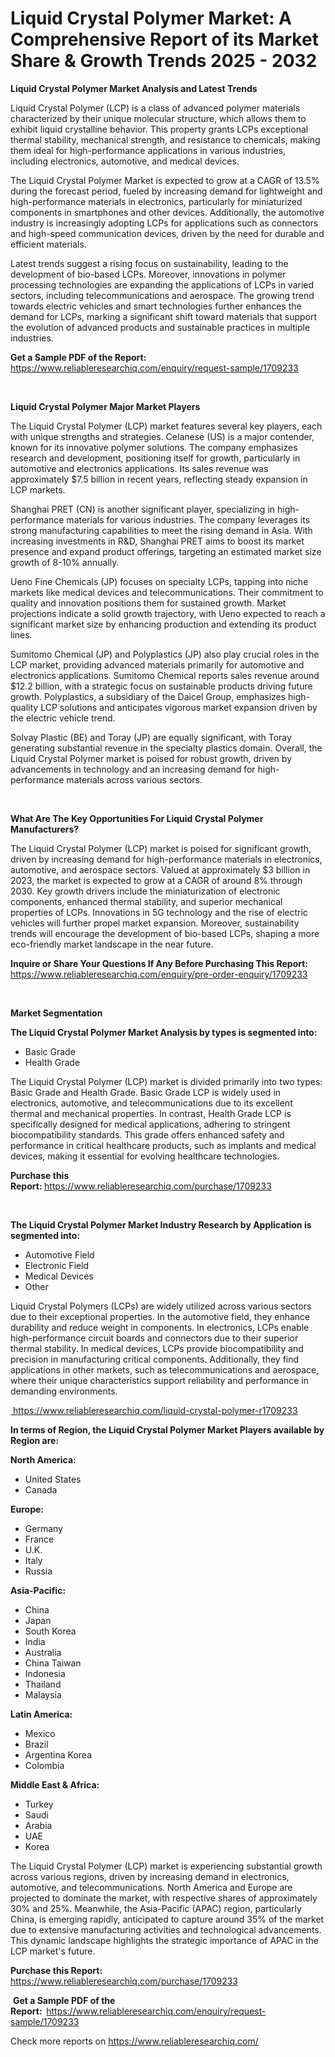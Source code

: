 <p><h1>Liquid Crystal Polymer Market: A Comprehensive Report of its Market Share & Growth Trends 2025 - 2032</h1></p><p><strong>Liquid Crystal Polymer Market Analysis and Latest Trends</strong></p>
<p><p>Liquid Crystal Polymer (LCP) is a class of advanced polymer materials characterized by their unique molecular structure, which allows them to exhibit liquid crystalline behavior. This property grants LCPs exceptional thermal stability, mechanical strength, and resistance to chemicals, making them ideal for high-performance applications in various industries, including electronics, automotive, and medical devices.</p><p>The Liquid Crystal Polymer Market is expected to grow at a CAGR of 13.5% during the forecast period, fueled by increasing demand for lightweight and high-performance materials in electronics, particularly for miniaturized components in smartphones and other devices. Additionally, the automotive industry is increasingly adopting LCPs for applications such as connectors and high-speed communication devices, driven by the need for durable and efficient materials.</p><p>Latest trends suggest a rising focus on sustainability, leading to the development of bio-based LCPs. Moreover, innovations in polymer processing technologies are expanding the applications of LCPs in varied sectors, including telecommunications and aerospace. The growing trend towards electric vehicles and smart technologies further enhances the demand for LCPs, marking a significant shift toward materials that support the evolution of advanced products and sustainable practices in multiple industries.</p></p>
<p><strong>Get a Sample PDF of the Report:&nbsp;</strong> <a href="https://www.reliableresearchiq.com/enquiry/request-sample/1709233?utm_campaign=2139&utm_medium=2&utm_source=Github&utm_content=ia&utm_term=30012025&utm_id=liquid-crystal-polymer">https://www.reliableresearchiq.com/enquiry/request-sample/1709233</a></p>
<p>&nbsp;</p>
<p><strong>Liquid Crystal Polymer Major Market Players</strong></p>
<p><p>The Liquid Crystal Polymer (LCP) market features several key players, each with unique strengths and strategies. Celanese (US) is a major contender, known for its innovative polymer solutions. The company emphasizes research and development, positioning itself for growth, particularly in automotive and electronics applications. Its sales revenue was approximately $7.5 billion in recent years, reflecting steady expansion in LCP markets.</p><p>Shanghai PRET (CN) is another significant player, specializing in high-performance materials for various industries. The company leverages its strong manufacturing capabilities to meet the rising demand in Asia. With increasing investments in R&D, Shanghai PRET aims to boost its market presence and expand product offerings, targeting an estimated market size growth of 8-10% annually.</p><p>Ueno Fine Chemicals (JP) focuses on specialty LCPs, tapping into niche markets like medical devices and telecommunications. Their commitment to quality and innovation positions them for sustained growth. Market projections indicate a solid growth trajectory, with Ueno expected to reach a significant market size by enhancing production and extending its product lines.</p><p>Sumitomo Chemical (JP) and Polyplastics (JP) also play crucial roles in the LCP market, providing advanced materials primarily for automotive and electronics applications. Sumitomo Chemical reports sales revenue around $12.2 billion, with a strategic focus on sustainable products driving future growth. Polyplastics, a subsidiary of the Daicel Group, emphasizes high-quality LCP solutions and anticipates vigorous market expansion driven by the electric vehicle trend.</p><p>Solvay Plastic (BE) and Toray (JP) are equally significant, with Toray generating substantial revenue in the specialty plastics domain. Overall, the Liquid Crystal Polymer market is poised for robust growth, driven by advancements in technology and an increasing demand for high-performance materials across various sectors.</p></p>
<p>&nbsp;</p>
<p><strong>What Are The Key Opportunities For Liquid Crystal Polymer Manufacturers?</strong></p>
<p><p>The Liquid Crystal Polymer (LCP) market is poised for significant growth, driven by increasing demand for high-performance materials in electronics, automotive, and aerospace sectors. Valued at approximately $3 billion in 2023, the market is expected to grow at a CAGR of around 8% through 2030. Key growth drivers include the miniaturization of electronic components, enhanced thermal stability, and superior mechanical properties of LCPs. Innovations in 5G technology and the rise of electric vehicles will further propel market expansion. Moreover, sustainability trends will encourage the development of bio-based LCPs, shaping a more eco-friendly market landscape in the near future.</p></p>
<p><strong>Inquire or Share Your Questions If Any Before Purchasing This Report:</strong> <a href="https://www.reliableresearchiq.com/enquiry/pre-order-enquiry/1709233?utm_campaign=2139&utm_medium=2&utm_source=Github&utm_content=ia&utm_term=30012025&utm_id=liquid-crystal-polymer">https://www.reliableresearchiq.com/enquiry/pre-order-enquiry/1709233</a></p>
<p>&nbsp;</p>
<p><strong>Market Segmentation</strong></p>
<p><strong>The Liquid Crystal Polymer Market Analysis by types is segmented into:</strong></p>
<p><ul><li>Basic Grade</li><li>Health Grade</li></ul></p>
<p><p>The Liquid Crystal Polymer (LCP) market is divided primarily into two types: Basic Grade and Health Grade. Basic Grade LCP is widely used in electronics, automotive, and telecommunications due to its excellent thermal and mechanical properties. In contrast, Health Grade LCP is specifically designed for medical applications, adhering to stringent biocompatibility standards. This grade offers enhanced safety and performance in critical healthcare products, such as implants and medical devices, making it essential for evolving healthcare technologies.</p></p>
<p><strong>Purchase this Report:&nbsp;</strong><a href="https://www.reliableresearchiq.com/purchase/1709233?utm_campaign=2139&utm_medium=2&utm_source=Github&utm_content=ia&utm_term=30012025&utm_id=liquid-crystal-polymer">https://www.reliableresearchiq.com/purchase/1709233</a></p>
<p>&nbsp;</p>
<p><strong>The Liquid Crystal Polymer Market Industry Research by Application is segmented into:</strong></p>
<p><ul><li>Automotive Field</li><li>Electronic Field</li><li>Medical Devices</li><li>Other</li></ul></p>
<p><p>Liquid Crystal Polymers (LCPs) are widely utilized across various sectors due to their exceptional properties. In the automotive field, they enhance durability and reduce weight in components. In electronics, LCPs enable high-performance circuit boards and connectors due to their superior thermal stability. In medical devices, LCPs provide biocompatibility and precision in manufacturing critical components. Additionally, they find applications in other markets, such as telecommunications and aerospace, where their unique characteristics support reliability and performance in demanding environments.</p></p>
<p><a href="https://www.reliableresearchiq.com/liquid-crystal-polymer-r1709233?utm_campaign=2139&utm_medium=2&utm_source=Github&utm_content=ia&utm_term=30012025&utm_id=liquid-crystal-polymer">&nbsp;https://www.reliableresearchiq.com/liquid-crystal-polymer-r1709233</a></p>
<p><strong>In terms of Region, the Liquid Crystal Polymer Market Players available by Region are:</strong></p>
<p>
    <p> <strong> North America: </strong>
        <ul>
            <li>United States</li>
            <li>Canada</li>
        </ul>
        </p> 
    <p> <strong> Europe: </strong>
        <ul>
            <li>Germany</li>
            <li>France</li>
            <li>U.K.</li>
            <li>Italy</li>
            <li>Russia</li>
        </ul>
        </p> 
    <p> <strong> Asia-Pacific: </strong>
        <ul>
            <li>China</li>
            <li>Japan</li>
            <li>South Korea</li>
            <li>India</li>
            <li>Australia</li>
            <li>China Taiwan</li>
            <li>Indonesia</li>
            <li>Thailand</li>
            <li>Malaysia</li>
        </ul>
        </p> 
    <p> <strong> Latin America: </strong>
        <ul>
            <li>Mexico</li>
            <li>Brazil</li>
            <li>Argentina Korea</li>
            <li>Colombia</li>
        </ul>
        </p> 
    <p> <strong> Middle East & Africa: </strong>
        <ul>
            <li>Turkey</li>
            <li>Saudi</li>
            <li>Arabia</li>
            <li>UAE</li>
            <li>Korea</li>
        </ul>
    </p>
    </p>
<p><p>The Liquid Crystal Polymer (LCP) market is experiencing substantial growth across various regions, driven by increasing demand in electronics, automotive, and telecommunications. North America and Europe are projected to dominate the market, with respective shares of approximately 30% and 25%. Meanwhile, the Asia-Pacific (APAC) region, particularly China, is emerging rapidly, anticipated to capture around 35% of the market due to extensive manufacturing activities and technological advancements. This dynamic landscape highlights the strategic importance of APAC in the LCP market's future.</p></p>
<p><strong>Purchase this Report: </strong><a href="https://www.reliableresearchiq.com/purchase/1709233?utm_campaign=2139&utm_medium=2&utm_source=Github&utm_content=ia&utm_term=30012025&utm_id=liquid-crystal-polymer">https://www.reliableresearchiq.com/purchase/1709233</a></p>
<p>&nbsp;<strong>Get a Sample PDF of the Report:&nbsp;&nbsp;</strong><a href="https://www.reliableresearchiq.com/enquiry/request-sample/1709233?utm_campaign=2139&utm_medium=2&utm_source=Github&utm_content=ia&utm_term=30012025&utm_id=liquid-crystal-polymer">https://www.reliableresearchiq.com/enquiry/request-sample/1709233</a></p>
<p><strong></strong></p>
<p>Check more reports on <a href="https://www.reliableresearchiq.com/?utm_campaign=2139&utm_medium=2&utm_source=Github&utm_content=ia&utm_term=30012025&utm_id=liquid-crystal-polymer">https://www.reliableresearchiq.com/</a></p>